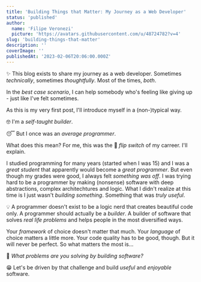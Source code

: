 ```yaml
---
title: 'Building Things that Matter: My Journey as a Web Developer'
status: 'published'
author:
  name: 'Filipe Veronezi'
  picture: 'https://avatars.githubusercontent.com/u/48724782?v=4'
slug: 'building-things-that-matter'
description: ''
coverImage: ''
publishedAt: '2023-02-06T20:06:00.000Z'
---
```


✨ This blog exists to share my journey as a web developer. Sometimes *technically*, sometimes *thoughtfully*. Most of the times, *both*.

In the *best case scenario*, I can help somebody who's feeling like giving up - just like I've felt sometimes.

As this is my very first post, I'll introduce myself in a (non-)typical way.

🤓 I'm a *self-taught builder*.

😴 But I once was an *average programmer*.

What does this mean? For me, this was the 🤯 *flip switch* of my carreer. I'll explain.

I studied programming for many years (started when I was 15) and I was a *great student* that apparently would become a *great programmer*. But even though my grades were good, I always felt *something was off*. I was trying hard to be a programmer by making (nonsense) software with deep abstractions, complex architechtures and logic. What I didn't realize at this time is I just wasn't *building something*. Something that was *truly useful*.

💡 A programmer doesn't exist to be a logic nerd that creates beautiful code only. A programmer should actually be a *builder*. A builder of software that solves *real life problems* and helps people in the most diversified ways.

Your *framework* of choice doesn't matter that much. Your *language* of choice matters a little more. Your code quality has to be good, though. But it will never be perfect. So what matters the most is…

🔧 *What problems are you solving by building software?*

😁 Let's be driven by that challenge and build *useful* and *enjoyable* software.

